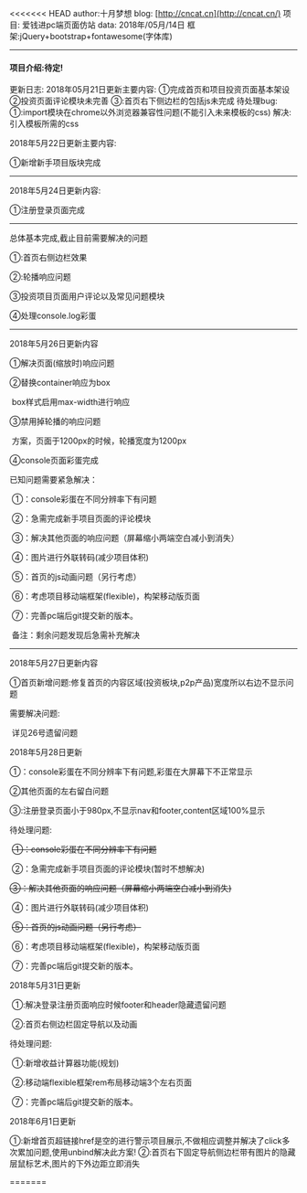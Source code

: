 <<<<<<< HEAD author:十月梦想 blog: [http://cncat.cn](http://cncat.cn/) 项目: 爱钱进pc端页面仿站 data: 2018年/05月/14日 框架:jQuery+bootstrap+fontawesome(字体库)

------

#### 项目介绍:待定!

更新日志: 2018年05月21日更新主要内容: ①完成首页和项目投资页面基本架设 ②投资页面评论模块未完善 ③:首页右下侧边栏的包括js未完成 待处理bug: ①:import模块在chrome以外浏览器兼容性问题(不能引入未来模板的css) 解决:引入模板所需的css

2018年5月22日更新主要内容:

①新增新手项目版块完成

------

2018年5月24日更新内容:

①注册登录页面完成

------

总体基本完成,截止目前需要解决的问题

①:首页右侧边栏效果

②:轮播响应问题

③投资项目页面用户评论以及常见问题模块

④处理console.log彩蛋

------

2018年5月26日更新内容

①解决页面(缩放时)响应问题

②替换container响应为box

​	box样式启用max-width进行响应

③禁用掉轮播的响应问题

​	方案，页面于1200px的时候，轮播宽度为1200px

④console页面彩蛋完成

已知问题需要紧急解决：

​	①：console彩蛋在不同分辨率下有问题

​	②：急需完成新手项目页面的评论模块

​	③：解决其他页面的响应问题（屏幕缩小两端空白减小到消失）

​	④：图片进行外联转码(减少项目体积)

​	⑤：首页的js动画问题（另行考虑）

​	⑥：考虑项目移动端框架(flexible)，构架移动版页面

​	⑦：完善pc端后git提交新的版本。

​	备注：剩余问题发现后急需补充解决

------

2018年5月27日更新内容

①首页新增问题:修复首页的内容区域(投资板块,p2p产品)宽度所以右边不显示问题

需要解决问题:

​	详见26号遗留问题

2018年5月28日更新

①：console彩蛋在不同分辨率下有问题,彩蛋在大屏幕下不正常显示

②其他页面的左右留白问题

③:注册登录页面小于980px,不显示nav和footer,content区域100%显示

待处理问题:

​	~~①：console彩蛋在不同分辨率下有问题~~

​	②：急需完成新手项目页面的评论模块(暂时不想解决)

​	~~③：解决其他页面的响应问题（屏幕缩小两端空白减小到消失)~~

​	④：图片进行外联转码(减少项目体积)

​	~~⑤：首页的js动画问题（另行考虑）~~

​	⑥：考虑项目移动端框架(flexible)，构架移动版页面

​	⑦：完善pc端后git提交新的版本。

2018年5月31日更新

​	①:解决登录注册页面响应时候footer和header隐藏遗留问题

​	②:首页右侧边栏固定导航以及动画

待处理问题:

​	①:新增收益计算器功能(规划)

​	②:移动端flexible框架rem布局移动端3个左右页面

​	⑦：完善pc端后git提交新的版本。

2018年6月1日更新

​	①:新增首页超链接href是空的进行警示项目展示,不做相应调整并解决了click多次累加问题,使用unbind解决此方案!
  ②:首页右下固定导航侧边栏带有图片的隐藏层鼠标艺术,图片的下外边距立即消失

=======

